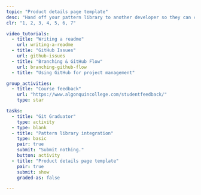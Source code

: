 ```yaml
---
topic: "Product details page template"
desc: "Hand off your pattern library to another developer so they can create the product details page."
clr: "1, 2, 3, 4, 5, 6, 7"

video_tutorials:
  - title: "Writing a readme"
    url: writing-a-readme
  - title: "GitHub Issues"
    url: github-issues
  - title: "Branching & GitHub Flow"
    url: branching-github-flow
  - title: "Using GitHub for project management"

group_activities:
  - title: "Course feedback"
    url: "https://www.algonquincollege.com/studentfeedback/"
    type: star

tasks:
  - title: "Git Graduator"
    type: activity
  - type: blank
  - title: "Pattern library integration"
    type: basic
    pair: true
    submit: "Submit nothing."
    button: activity
  - title: "Product details page template"
    pair: true
    submit: show
    graded-as: false

---
```

